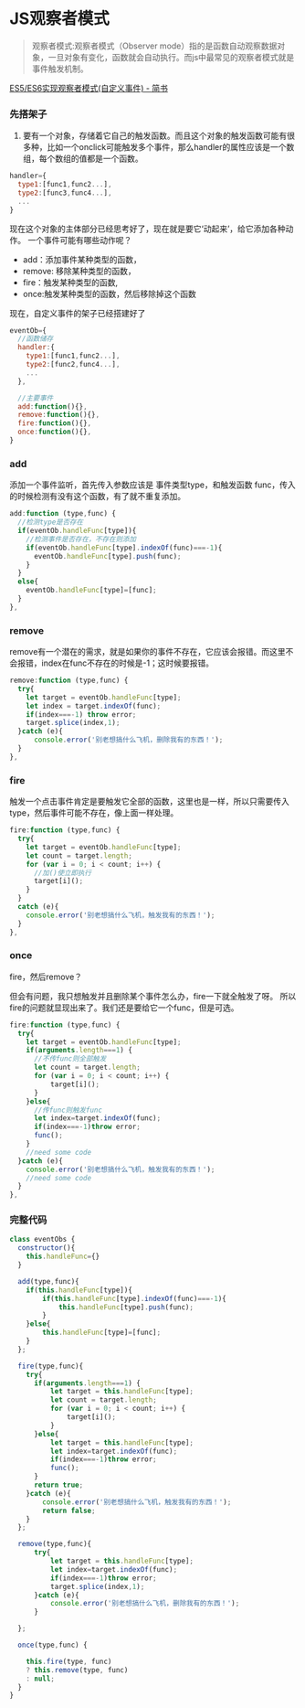 # JS观察者模式

> 观察者模式:观察者模式（Observer mode）指的是函数自动观察数据对象，一旦对象有变化，函数就会自动执行。而js中最常见的观察者模式就是事件触发机制。

[ES5/ES6实现观察者模式(自定义事件) - 简书](https://www.jianshu.com/p/10a20df72bf2)

### 先搭架子

1. 要有一个对象，存储着它自己的触发函数。而且这个对象的触发函数可能有很多种，比如一个onclick可能触发多个事件，那么handler的属性应该是一个数组，每个数组的值都是一个函数。

```js
handler={
  type1:[func1,func2...],
  type2:[func3,func4...],
  ...
}
```

现在这个对象的主体部分已经思考好了，现在就是要它‘动起来’，给它添加各种动作。
一个事件可能有哪些动作呢？

 - add：添加事件某种类型的函数，
 - remove: 移除某种类型的函数，
 - fire：触发某种类型的函数,
 - once:触发某种类型的函数，然后移除掉这个函数

现在，自定义事件的架子已经搭建好了

```js
eventOb={
  //函数储存
  handler:{
    type1:[func1,func2...],
    type2:[func2,func4...],
    ...
  },

  //主要事件
  add:function(){},
  remove:function(){},
  fire:function(){},
  once:function(){},
}
```


### add
添加一个事件监听，首先传入参数应该是 事件类型type，和触发函数 func，传入的时候检测有没有这个函数，有了就不重复添加。

```js
add:function (type,func) {
  //检测type是否存在
  if(eventOb.handleFunc[type]){
    //检测事件是否存在，不存在则添加
    if(eventOb.handleFunc[type].indexOf(func)===-1){
      eventOb.handleFunc[type].push(func);
    }
  }
  else{
    eventOb.handleFunc[type]=[func];
  }
},
```

### remove
remove有一个潜在的需求，就是如果你的事件不存在，它应该会报错。而这里不会报错，index在func不存在的时候是-1；这时候要报错。
```js
remove:function (type,func) {
  try{
    let target = eventOb.handleFunc[type];
    let index = target.indexOf(func);
    if(index===-1) throw error;
    target.splice(index,1);
  }catch (e){
      console.error('别老想搞什么飞机，删除我有的东西！');
  }
},
```

### fire
触发一个点击事件肯定是要触发它全部的函数，这里也是一样，所以只需要传入type，然后事件可能不存在，像上面一样处理。

```js
fire:function (type,func) {
  try{
    let target = eventOb.handleFunc[type];
    let count = target.length;
    for (var i = 0; i < count; i++) {
      //加()使立即执行
      target[i]();
    }    
  }
  catch (e){
    console.error('别老想搞什么飞机，触发我有的东西！');
  }
},
```

### once
fire，然后remove？

但会有问题，我只想触发并且删除某个事件怎么办，fire一下就全触发了呀。
所以fire的问题就显现出来了。我们还是要给它一个func，但是可选。
```js
fire:function (type,func) {
  try{
    let target = eventOb.handleFunc[type];
    if(arguments.length===1) {
      //不传func则全部触发
      let count = target.length;
      for (var i = 0; i < count; i++) {
          target[i]();
      }
    }else{
      //传func则触发func
      let index=target.indexOf(func);
      if(index===-1)throw error;
      func();
    }
    //need some code
  }catch (e){
    console.error('别老想搞什么飞机，触发我有的东西！');
    //need some code
  }
},
```


### 完整代码
```js
class eventObs {
  constructor(){
    this.handleFunc={}
  }

  add(type,func){
    if(this.handleFunc[type]){
        if(this.handleFunc[type].indexOf(func)===-1){
            this.handleFunc[type].push(func);
        }
    }else{
        this.handleFunc[type]=[func];
    }
  };

  fire(type,func){
    try{
      if(arguments.length===1) {
          let target = this.handleFunc[type];
          let count = target.length;
          for (var i = 0; i < count; i++) {
              target[i]();
          }
      }else{
          let target = this.handleFunc[type];
          let index=target.indexOf(func);
          if(index===-1)throw error;
          func();
      }
      return true;
    }catch (e){
        console.error('别老想搞什么飞机，触发我有的东西！');
        return false;
    }
  };

  remove(type,func){
      try{
          let target = this.handleFunc[type];
          let index=target.indexOf(func);
          if(index===-1)throw error;
          target.splice(index,1);
      }catch (e){
          console.error('别老想搞什么飞机，删除我有的东西！');
      }

  };

  once(type,func) {

    this.fire(type, func)
    ? this.remove(type, func)
    : null;
  }
}
```